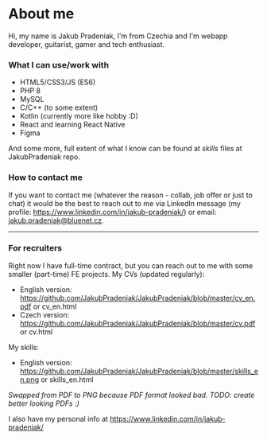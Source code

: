 # About me
Hi, my name is Jakub Pradeniak, I'm from Czechia and I'm webapp developer, guitarist, gamer and tech enthusiast.

  
### What I can use/work with
* HTML5/CSS3/JS (ES6)
* PHP 8
* MySQL
* C/C++ (to some extent)
* Kotlin (currently more like hobby :D)
* React and learning React Native
* Figma

And some more, full extent of what I know can be found at *skills* files at JakubPradeniak repo.

### How to contact me
If you want to contact me (whatever the reason - collab, job offer or just to chat) it would be the best to reach out to me via LinkedIn message (my profile: https://www.linkedin.com/in/jakub-pradeniak/) or email: jakub.pradeniak@bluenet.cz.
___
### For recruiters
Right now I have full-time contract, but you can reach out to me with some smaller (part-time) FE projects.
My CVs (updated regularly):
* English version: https://github.com/JakubPradeniak/JakubPradeniak/blob/master/cv_en.pdf or cv_en.html
* Czech version: https://github.com/JakubPradeniak/JakubPradeniak/blob/master/cv.pdf or cv.html

My skills:
* English version: https://github.com/JakubPradeniak/JakubPradeniak/blob/master/skills_en.png or skills_en.html

*Swapped from PDF to PNG because PDF format looked bad.*
*TODO: create better looking PDFs :)*

I also have my personal info at https://www.linkedin.com/in/jakub-pradeniak/
